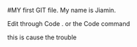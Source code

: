#MY first GIT file.
My name is Jiamin.

Edit through Code . or the Code <filename> command

this is cause the trouble
